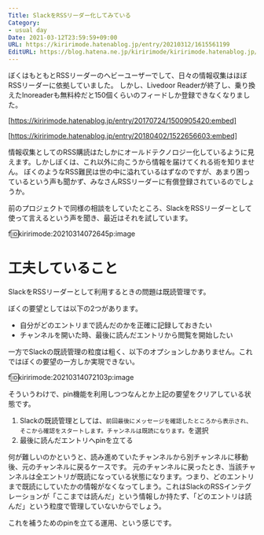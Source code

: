 ```yaml
---
Title: SlackをRSSリーダー化してみている
Category:
- usual day
Date: 2021-03-12T23:59:59+09:00
URL: https://kiririmode.hatenablog.jp/entry/20210312/1615561199
EditURL: https://blog.hatena.ne.jp/kiririmode/kiririmode.hatenablog.jp/atom/entry/26006613703022118
---
```


ぼくはもともとRSSリーダーのヘビーユーザーでして、日々の情報収集はほぼRSSリーダーに依拠していました。
しかし、Livedoor Readerが終了し、乗り換えたInoreaderも無料枠だと150個くらいのフィードしか登録できなくなりました。

[https://kiririmode.hatenablog.jp/entry/20170724/1500905420:embed]

[https://kiririmode.hatenablog.jp/entry/20180402/1522656603:embed]

情報収集としてのRSS購読はたしかにオールドテクノロジー化しているように見えます。しかしぼくは、これ以外に向こうから情報を届けてくれる術を知りません。
ぼくのようなRSS難民は世の中に溢れているはずなのですが、あまり困っているという声も聞かず、みなさんRSSリーダーに有償登録されているのでしょうか。

前のプロジェクトで同様の相談をしていたところ、SlackをRSSリーダーとして使って言えるという声を聞き、最近はそれを試しています。

f:id:kiririmode:20210314072645p:image

# 工夫していること

SlackをRSSリーダーとして利用するときの問題は既読管理です。

ぼくの要望としては以下の2つがあります。

- 自分がどのエントリまで読んだのかを正確に記録しておきたい
- チャンネルを開いた時、最後に読んだエントリから閲覧を開始したい

一方でSlackの既読管理の粒度は粗く、以下のオプションしかありません。これではぼくの要望の一方しか実現できない。

f:id:kiririmode:20210314072103p:image

そういうわけで、pin機能を利用しつつなんとか上記の要望をクリアしている状態です。

1. Slackの既読管理としては、`前回最後にメッセージを確認したところから表示され、そこから確認をスタートします。チャンネルは既読になります。`を選択
2. 最後に読んだエントリへpinを立てる

何が難しいのかというと、読み進めていたチャンネルから別チャンネルに移動後、元のチャンネルに戻るケースです。
元のチャンネルに戻ったとき、当該チャンネルは全エントリが既読になっている状態になります。つまり、どのエントリまで既読にしていたかの情報がなくなってしまう。これはSlackのRSSインテグレーションが「ここまでは読んだ」という情報しか持たず、「どのエントリは読んだ」という粒度で管理していないからでしょう。

これを補うためのpinを立てる運用、という感じです。
